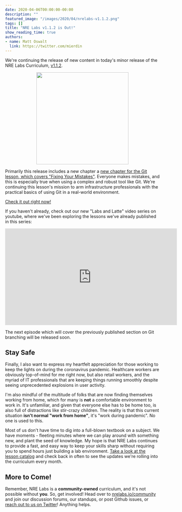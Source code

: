 ```yaml
---
date: 2020-04-06T00:00:00-00:00
description: ""
featured_image: "/images/2020/04/nrelabs-v1.1.2.png"
tags: []
title: "NRE Labs v1.1.2 is Out!"
show_reading_time: true
authors:
- name: Matt Oswalt
  link: https://twitter.com/mierdin
---
```


We're continuing the release of new content in today's minor release of the NRE Labs Curriculum, [v1.1.2](https://github.com/nre-learning/nrelabs-curriculum/releases/tag/v1.1.2).

<div style="text-align:center;">
<img src="/images/2020/04/nrelabs-v1.1.2.png"style="width: 300px;display: block;margin: 0 auto;" >
</div>

Primarily this release includes a new chapter a [new chapter for the Git lesson, which covers "Fixing Your Mistakes"](https://go.nrelabs.io/labs/?lessonId=17&lessonStage=4). Everyone makes mistakes, and this is especially true when using a complex and robust tool like Git. We're continuing this lesson's mission to arm infrastructure professionals with the practical basics of using Git in a real-world environment.

[Check it out right now!](https://go.nrelabs.io/labs/?lessonId=17&lessonStage=4)

If you haven't already, check out our new "Labs and Latte" video series on youtube, where we've been exploring the lessons we've already published in this series:

<iframe width="560" height="315" src="https://www.youtube.com/embed/b203WRT_hIg" frameborder="0" allow="accelerometer; autoplay; encrypted-media; gyroscope; picture-in-picture" allowfullscreen></iframe>

The next episode which will cover the previously published section on Git branching will be released soon.

## Stay Safe

Finally, I also want to express my heartfelt appreciation for those working to keep the lights on during the coronavirus pandemic. Healthcare workers are obviously top-of-mind for me right now, but also retail workers, and the myriad of IT professionals that are keeping things running smoothly despite seeing unprecedented explosions in user activity.

I'm also mindful of the multitude of folks that are now finding themselves working from home, which for many is **not** a comfortable environment to work in. It's unfamiliar, and given that everyone else has to be home too, is also full of distractions like stir-crazy children. The reality is that this current situation **isn't normal "work from home"**, it's "work during pandemic". No one is used to this.

Most of us don't have time to dig into a full-blown textbook on a subject. We have moments - fleeting minutes where we can play around with something new, and plant the seed of knowledge. My hope is that NRE Labs continues to provide a fast, and easy way to keep your skills sharp without requiring you to spend hours just building a lab environment. [Take a look at the lesson catalog](https://go.nrelabs.io/catalog) and check back in often to see the updates we're rolling into the curriculum every month.

## More to Come!

Remember, NRE Labs is a **community-owned** curriculum, and it's not possible without **you**. So, get involved! Head over to [nrelabs.io/community](https://nrelabs.io/community/) and join our discussion forums, our standups, or post Github issues, or [reach out to us on Twitter](https://twitter.com/nrelabs)! Anything helps.
